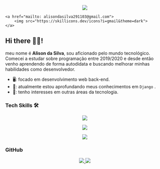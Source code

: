 <p align="center">
    <a href="https://linkedin.com/in/alison-silva-434972201">
        <img src="https://skillicons.dev/icons?i=linkedin&theme=dark">
    </a>

    <a href="mailto: alisondasilva291103@gmail.com">
        <img src="https://skillicons.dev/icons?i=gmail&theme=dark">
    </a>
</p>

## Hi there 👋🏾!
meu nome é **Alison da Silva**, sou aficionado pelo mundo tecnológico. Comecei a estudar sobre programação entre 2019/2020 e desde então venho aprendendo de forma autodidata e buscando melhorar minhas habilidades como desenvolvedor.

- 🖥️: focado em desenvolvimento web back-end.
- 🌱: atualmente estou aprofundando meus conhecimentos em ` Django ` .
- 🔎: tenho interesses em outras áreas da tecnologia.

### Tech Skills 🛠️
<p align="center">
    <a>
        <img src="https://skillicons.dev/icons?i=python,django&theme=dark">
    </a>
</p>
<p align="center">
    <a>
        <img src="https://skillicons.dev/icons?i=html,css,javascript&theme=dark">
    </a>
</p>
<p align="center">
    <a>
        <img src="https://skillicons.dev/icons?i=linux,git,neovim,sqlite&theme=dark">
    </a>
</p>

### GitHub
<p align="center">
    <a href="">
        <img src="https://github-readme-stats.vercel.app/api?username=imalisoon&show_icons=true&theme=github_dark">
    </a>
    <a href="">
        <img src="https://github-readme-stats.vercel.app/api/top-langs/?username=imalisoon&layout=compact&theme=github_dark">
    </a>
</p>

